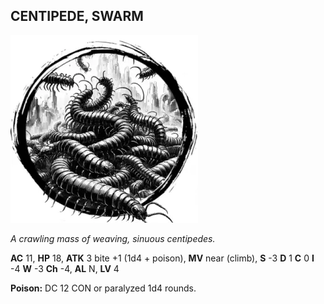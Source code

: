 ## CENTIPEDE, SWARM

![](images/centipede-swarm.webp)

_A crawling mass of weaving, sinuous centipedes._

**AC** 11, **HP** 18, **ATK** 3 bite +1 (1d4 + poison), **MV** near (climb), **S** -3 **D** 1 **C** 0 **I** -4 **W** -3 **Ch** -4, **AL** N, **LV** 4

**Poison:** DC 12 CON or paralyzed 1d4 rounds.

